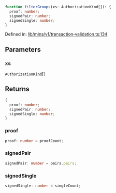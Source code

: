 ```ts
function filterGroups(xs: AuthorizationKind[]): {
  proof: number;
  signedPair: number;
  signedSingle: number;
}
```

Defined in: [lib/mina/v1/transaction-validation.ts:134](https://github.com/o1-labs/o1js/blob/89b7d1522af805d6d4c45a96d7a9cbc29a457aec/src/lib/mina/v1/transaction-validation.ts#L134)

## Parameters

### xs

`AuthorizationKind`[]

## Returns

```ts
{
  proof: number;
  signedPair: number;
  signedSingle: number;
}
```

### proof

```ts
proof: number = proofCount;
```

### signedPair

```ts
signedPair: number = pairs.pairs;
```

### signedSingle

```ts
signedSingle: number = singleCount;
```
